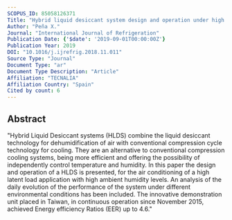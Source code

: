 ```yaml
---
SCOPUS_ID: 85058126371
Title: "Hybrid liquid desiccant system design and operation under high latent load conditions in Taiwan"
Author: "Peña X."
Journal: "International Journal of Refrigeration"
Publication Date: {'$date': '2019-09-01T00:00:00Z'}
Publication Year: 2019
DOI: "10.1016/j.ijrefrig.2018.11.011"
Source Type: "Journal"
Document Type: "ar"
Document Type Description: "Article"
Affiliation: "TECNALIA"
Affiliation Country: "Spain"
Cited by count: 6
---
```


## Abstract
"Hybrid Liquid Desiccant systems (HLDS) combine the liquid desiccant technology for dehumidification of air with conventional compression cycle technology for cooling. They are an alternative to conventional compression cooling systems, being more efficient and offering the possibility of independently control temperature and humidity. In this paper the design and operation of a HLDS is presented, for the air conditioning of a high latent load application with high ambient humidity levels. An analysis of the daily evolution of the performance of the system under different environmental conditions has been included. The innovative demonstration unit placed in Taiwan, in continuous operation since November 2015, achieved Energy efficiency Ratios (EER) up to 4.6."

